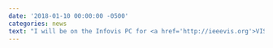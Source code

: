 ```yaml
---
date: '2018-01-10 00:00:00 -0500'
categories: news
text: "I will be on the Infovis PC for <a href='http://ieeevis.org'>VIS 2018 in Berlin</a> for the third consecutive year. I will also be on the <a href='http://informationplusconference.com/'>2018 Information+ Conference</a> PC this year - this is just the second edition of the conference, and it will be held right before VIS in Postdam, which is only 25 minutes away from Berlin according to Google maps."
---
```

